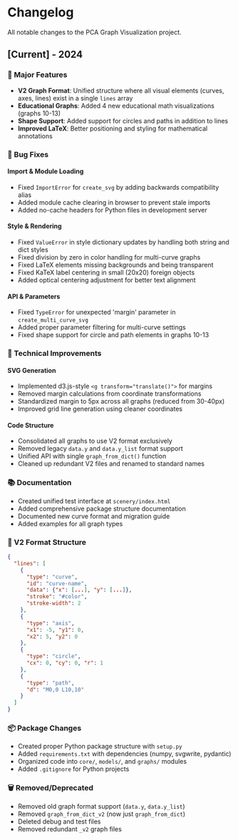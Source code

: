 # Changelog

All notable changes to the PCA Graph Visualization project.

## [Current] - 2024

### 🎨 Major Features
- **V2 Graph Format**: Unified structure where all visual elements (curves, axes, lines) exist in a single `lines` array
- **Educational Graphs**: Added 4 new educational math visualizations (graphs 10-13)
- **Shape Support**: Added support for circles and paths in addition to lines
- **Improved LaTeX**: Better positioning and styling for mathematical annotations

### 🐛 Bug Fixes

#### Import & Module Loading
- Fixed `ImportError` for `create_svg` by adding backwards compatibility alias
- Added module cache clearing in browser to prevent stale imports
- Added no-cache headers for Python files in development server

#### Style & Rendering
- Fixed `ValueError` in style dictionary updates by handling both string and dict styles
- Fixed division by zero in color handling for multi-curve graphs
- Fixed LaTeX elements missing backgrounds and being transparent
- Fixed KaTeX label centering in small (20x20) foreign objects
- Added optical centering adjustment for better text alignment

#### API & Parameters
- Fixed `TypeError` for unexpected 'margin' parameter in `create_multi_curve_svg`
- Added proper parameter filtering for multi-curve settings
- Fixed shape support for circle and path elements in graphs 10-13

### 🔧 Technical Improvements

#### SVG Generation
- Implemented d3.js-style `<g transform="translate()">` for margins
- Removed margin calculations from coordinate transformations
- Standardized margin to 5px across all graphs (reduced from 30-40px)
- Improved grid line generation using cleaner coordinates

#### Code Structure
- Consolidated all graphs to use V2 format exclusively
- Removed legacy `data.y` and `data.y_list` format support
- Unified API with single `graph_from_dict()` function
- Cleaned up redundant V2 files and renamed to standard names

### 📚 Documentation
- Created unified test interface at `scenery/index.html`
- Added comprehensive package structure documentation
- Documented new curve format and migration guide
- Added examples for all graph types

### 🎯 V2 Format Structure
```json
{
  "lines": [
    {
      "type": "curve",
      "id": "curve-name",
      "data": {"x": [...], "y": [...]},
      "stroke": "#color",
      "stroke-width": 2
    },
    {
      "type": "axis",
      "x1": -5, "y1": 0,
      "x2": 5, "y2": 0
    },
    {
      "type": "circle",
      "cx": 0, "cy": 0, "r": 1
    },
    {
      "type": "path",
      "d": "M0,0 L10,10"
    }
  ]
}
```

### 📦 Package Changes
- Created proper Python package structure with `setup.py`
- Added `requirements.txt` with dependencies (numpy, svgwrite, pydantic)
- Organized code into `core/`, `models/`, and `graphs/` modules
- Added `.gitignore` for Python projects

### 🗑️ Removed/Deprecated
- Removed old graph format support (`data.y`, `data.y_list`)
- Removed `graph_from_dict_v2` (now just `graph_from_dict`)
- Deleted debug and test files
- Removed redundant `_v2` graph files